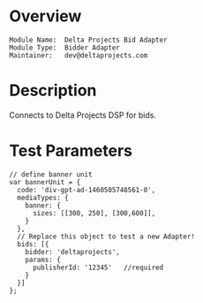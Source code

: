 # Overview

```
Module Name:  Delta Projects Bid Adapter
Module Type:  Bidder Adapter
Maintainer:   dev@deltaprojects.com
```

# Description

Connects to Delta Projects DSP for bids.

# Test Parameters
```
// define banner unit
var bannerUnit = {
  code: 'div-gpt-ad-1460505748561-0',
  mediaTypes: {
    banner: {
      sizes: [[300, 250], [300,600]],
    }
  },
  // Replace this object to test a new Adapter!
  bids: [{
    bidder: 'deltaprojects',
    params: {
      publisherId: '12345'   //required
    }
  }]
};
```

